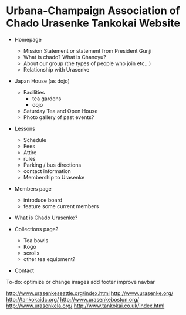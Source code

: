 # Urbana-Champaign Association of Chado Urasenke Tankokai Website

* Homepage
	* Mission Statement or statement from President Gunji
	* What is chado? What is Chanoyu?
	* About our group (the types of people who join etc…)
	* Relationship with Urasenke

* Japan House (as dojo)
	* Facilities
		* tea gardens
		* dojo
	* Saturday Tea and Open House
	* Photo gallery of past events?

* Lessons
	* Schedule
	* Fees
	* Attire
	* rules
	* Parking / bus directions
	* contact information
	* Membership to Urasenke

* Members page
	* introduce board
	* feature some current members

* What is Chado Urasenke?

* Collections page?
	* Tea bowls
	* Kogo
	* scrolls
	* other tea equipment?

* Contact 


To-do:
optimize or change images
add footer
improve navbar


http://www.urasenkeseattle.org/index.html
http://www.urasenke.org/
http://tankokaidc.org/
http://www.urasenkeboston.org/
http://www.urasenkela.org/
http://www.tankokai.co.uk/index.html
